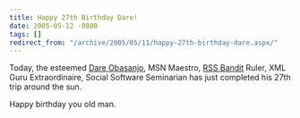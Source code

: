 ```yaml
---
title: Happy 27th Birthday Dare!
date: 2005-05-12 -0800
tags: []
redirect_from: "/archive/2005/05/11/happy-27th-birthday-dare.aspx/"
---
```


Today, the esteemed [Dare Obasanjo](http://www.25hoursaday.com/weblog/),
MSN Maestro, [RSS Bandit](http://www.rssbandit.org/) Ruler, XML Guru
Extraordinaire, Social Software Seminarian has just completed his 27th
trip around the sun.

Happy birthday you old man.


